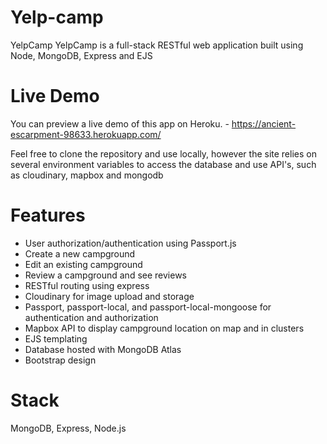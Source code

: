 # Yelp-camp

YelpCamp
YelpCamp is a full-stack RESTful web application built using Node, MongoDB, Express and EJS

# Live Demo
You can preview a live demo of this app on Heroku. - https://ancient-escarpment-98633.herokuapp.com/


Feel free to clone the repository and use locally, however the site relies on several environment variables to access the database and use API's, such as cloudinary,
mapbox and mongodb

# Features
* User authorization/authentication using Passport.js
* Create a new campground
* Edit an existing campground
* Review a campground and see reviews
* RESTful routing using express
* Cloudinary for image upload and storage
* Passport, passport-local, and passport-local-mongoose for authentication and authorization
* Mapbox API to display campground location on map and in clusters
* EJS templating
* Database hosted with MongoDB Atlas
* Bootstrap design


# Stack
MongoDB, Express, Node.js


